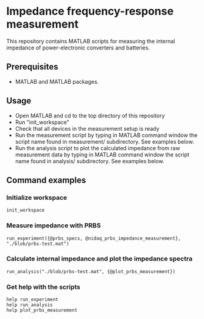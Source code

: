# Impedance frequency-response measurement

This repository contains MATLAB scripts for measuring the internal impedance of power-electronic converters and batteries.

## Prerequisites

- MATLAB and MATLAB packages.

## Usage

- Open MATLAB and cd to the top directory of this repository
- Run "init_workspace"
- Check that all devices in the measurement setup is ready
- Run the measurement script by typing in MATLAB command window the script name found in measurement/ subdirectory. See examples below.
- Run the analysis script to plot the calculated impedance from raw measurement data by typing in MATLAB command window the script name found in analysis/ subdirectory. See examples below.

## Command examples

### Initialize workspace

```
init_workspace
```

### Measure impedance with PRBS

```
run_experiment({@prbs_specs, @nidaq_prbs_impedance_measurement}, "./blob/prbs-test.mat")
```

### Calculate internal impedance and plot the impedance spectra

```
run_analysis("./blob/prbs-test.mat", {@plot_prbs_measurement})
```

### Get help with the scripts

```
help run_experiment
help run_analysis
help plot_prbs_measurement
```
